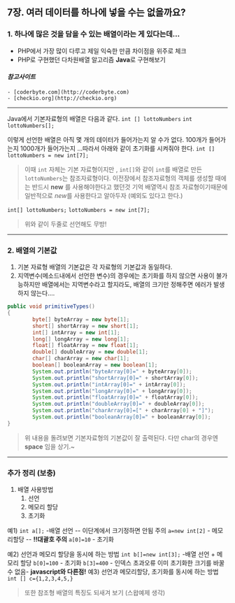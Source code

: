 ## 7장. 여러 데이터를 하나에 넣을 수는 없을까요?

### 1. 하나에 많은 것을 담을 수 있는 배열이라는 게 있다는데...
- PHP에서 가장 많이 다루고 제일 익숙한 만큼 차이점을 위주로 체크
- PHP로 구현했던 다차원배열 알고리즘 **Java**로 구현해보기
#### *참고사이트*
	- [coderbyte.com](http://coderbyte.com)
	- [checkio.org](http://checkio.org)


_ _ _

  Java에서 기본자료형의 배열은 다음과 같다.
`int [] lottoNumbers`
`int lottoNumbers[];`

이렇게 선언한 배열은 아직 몇 개의 데이터가 들어가는지 알 수가 없다.
100개가 들어가는지 1000개가 들어가는지 ...따라서 아래와 같이 초기화를 시켜줘야 한다.
`int [] lottoNumbers = new int[7];`


> 이때 `int` 자체는 기본 자료형이지만 , `int[]`와 같이 `int`를 배열로 만든
> `lottoNumbers`는 참조자료형이다. 
> 이전장에서 참조자료형의 객체를 생성할 때에는 반드시 **new** 를 사용해야한다고 했던것 기억
> 배열역시 참조 자료형이기때문에 일반적으로 *new*를 사용한다고 알아두자 (예외도 있다고 한다.) 

`int[] lottoNumbers;`
`lottoNumbers = new int[7];`
> 위와 같이 두줄로 선언해도 무방!


- - -

### 2. 배열의 기본값

1. 기본 자료형 배열의 기본값은 각 자료형의 기본값과 동일하다.
2. 지역변수(메소드내에서 선언한 변수)의 경우에는 초기화를 하지 않으면 사용이 불가능하지만
배열에서는 지역변수라고 할지라도, 배열의 크기만 정해주면 에러가 발생하지 않는다....

```java
public void primitiveTypes()
{
		byte[] byteArray = new byte[1];
		short[] shortArray = new short[1];
		int[] intArray = new int[1];
		long[] longArray = new long[1];
		float[] floatArray = new float[1];
		double[] doubleArray = new double[1];
		char[] charArray = new char[1];
		boolean[] booleanArray = new boolean[1];
		System.out.println("byteArray[0]=" + byteArray[0]);
		System.out.println("shortArray[0]=" + shortArray[0]);
		System.out.println("intArray[0]=" + intArray[0]);
		System.out.println("longArray[0]=" + longArray[0]);
		System.out.println("floatArray[0]=" + floatArray[0]);
		System.out.println("doubleArray[0]=" + doubleArray[0]);
		System.out.println("charArray[0]=[" + charArray[0] + "]");
		System.out.println("booleanArray[0]=" + booleanArray[0]);
}
```
> 위 내용을 돌려보면 기본자료형의 기본값이 잘 출력된다.
> 다만 char의 경우엔 **space** 임을 상기.~




---


### 추가 정리 (보충)

1. 배열 사용방법
	1) 선언
    2) 메모리 할당
    3) 초기화

예1)
`int a[];` -배열 선언  -- 이단계에서 크기정하면 안됨 주의
`a=new int[2]` - 메모리할당   -- **!!대괄호 주의**
`a[0]=10` - 초기화

예2) 선언과 메모리 할당을 동시에 하는 방법
`int b[]=new int[3];` -배열 선언 + 메모리 할당
`b[0]=100` - 초기화
`b[3]=400` - 인덱스 초과오류 이미 초기화한 크기를 바꿀수 없음- **javascript와 다른점!**
예3) 선언과 메모리할당, 초기화를 동시에 하는 방법
`int [] c={1,2,3,4,5,}` 

> 또한 참조형 배열의 특징도 되새겨 보기 (스왑예제 생각)
     